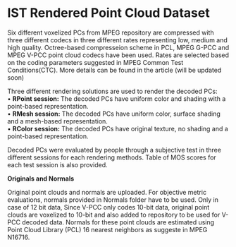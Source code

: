 # IST Rendered Point Cloud Dataset
<p>
Six different voxelized PCs from MPEG repository are compressed with three different codecs in three different rates representing low, medium and high quality. Octree-based compresseion scheme in PCL, MPEG G-PCC and MPEG V-PCC point cloud codecs have been used. Rates are selected based on the coding parameters suggested in MPEG Common Test Conditions(CTC). More details can be found in the article (will be updated soon)</br>
</p>
<p>
Three different rendering solutions are used to render the decoded PCs: </br>
•	<b>RPoint session:</b> The decoded PCs have uniform color and shading with a point-based representation.</br>
•	<b>RMesh session:</b> The decoded PCs have uniform color, surface shading and a mesh-based representation.</br>
•	<b>RColor session:</b> The decoded PCs have original texture, no shading and a point-based representation.</br>
</p>
<p>
Decoded PCs were evaluated by people through a subjective test in three different sessions for each rendering methods. Table of MOS scores for each test session is also provided. 
</p>
<p>
<b>Originals and Normals</b>
</p>
<p>
Original point clouds and normals are uploaded. For objective metric evaluations, normals provided in Normals folder have to be used. Only in case of 12 bit data, Since V-PCC only codes 10-bit data, original point clouds are voxelized to 10-bit and also added to repository to be used for V-PCC decoded data. Normals for these point clouds are estimated using Point Cloud Library (PCL) 16 nearest neighbors as suggeste in MPEG N16716.

</p>
